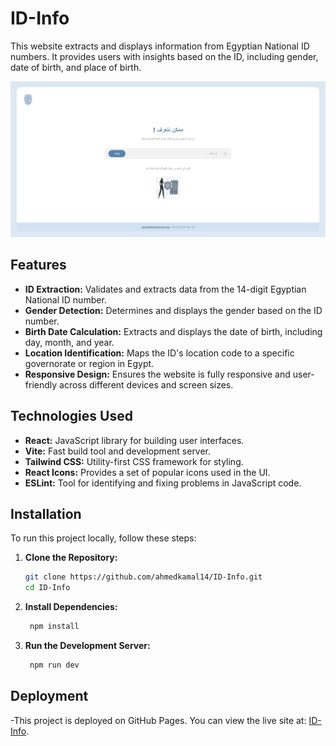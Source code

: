 # ID-Info

This website extracts and displays information from Egyptian National ID numbers. It provides users with insights based on the ID, including gender, date of birth, and place of birth.

![ID-Info Preview](snip.png)

## Features

- **ID Extraction:** Validates and extracts data from the 14-digit Egyptian National ID number.
- **Gender Detection:** Determines and displays the gender based on the ID number.
- **Birth Date Calculation:** Extracts and displays the date of birth, including day, month, and year.
- **Location Identification:** Maps the ID's location code to a specific governorate or region in Egypt.
- **Responsive Design:** Ensures the website is fully responsive and user-friendly across different devices and screen sizes.

## Technologies Used

- **React:** JavaScript library for building user interfaces.
- **Vite:** Fast build tool and development server.
- **Tailwind CSS:** Utility-first CSS framework for styling.
- **React Icons:** Provides a set of popular icons used in the UI.
- **ESLint:** Tool for identifying and fixing problems in JavaScript code.

## Installation

To run this project locally, follow these steps:

1. **Clone the Repository:**
   ```bash
   git clone https://github.com/ahmedkamal14/ID-Info.git
   cd ID-Info

2. **Install Dependencies:**
   ```bash
    npm install


3. **Run the Development Server:**
   ```bash
    npm run dev

  ## Deployment

  -This project is deployed on GitHub Pages. You can view the live site at: [ID-Info](https://ahmedkamal14.github.io/ID-Info/).
